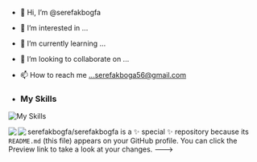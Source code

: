 - 👋 Hi, I’m @serefakbogfa
- 👀 I’m interested in ...
- 🌱 I’m currently learning ...
- 💞️ I’m looking to collaborate on ...
- 📫 How to reach me ...serefakboga56@gmail.com



- ### My Skills
![My Skills](https://skillicons.dev/icons?i=cs,bootstrap,css,dotnet,git,java,php,laravel,linux,react,mysql,postgresql,docker)


<div>
  <a href="https://github.com/serefakbogfa/github-readme-stats">
    <img align="left" src="https://github-readme-stats.vercel.app/api?username=serefakbogfa&theme=dark" />
  </a>
  <a href="https://github.com/serefakbogfa/github-readme-stats">
    <img align="left" src="https://github-readme-stats.vercel.app/api/top-langs/?username=serefakbogfa&theme=dark&layout=compact" />
  </a>
</div>


serefakbogfa/serefakbogfa is a ✨ special ✨ repository because its `README.md` (this file) appears on your GitHub profile.
You can click the Preview link to take a look at your changes.
--->

